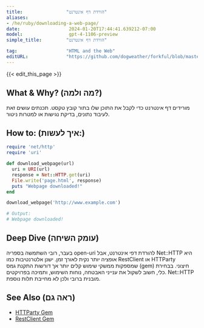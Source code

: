 ```yaml
---
title:                "הורדת דף אינטרנט"
aliases:
- /he/ruby/downloading-a-web-page/
date:                  2024-01-20T17:44:41.639212-07:00
model:                 gpt-4-1106-preview
simple_title:         "הורדת דף אינטרנט"

tag:                  "HTML and the Web"
editURL:              "https://github.com/dogweather/forkful/blob/master/content/he/ruby/downloading-a-web-page.md"
---
```


{{< edit_this_page >}}

## What & Why? (מה ולמה?)
מורידים דף אינטרנט כדי לקבל את התוכן שלו בתור קובץ טקסט. תכנתים עושים זאת לעיבוד נתונים, בדיקת נגישות או למטרות ניטור.

## How to: (איך לעשות:)
```Ruby
require 'net/http'
require 'uri'

def download_webpage(url)
  uri = URI(url)
  response = Net::HTTP.get(uri)
  File.write('page.html', response)
  puts "Webpage downloaded!"
end

download_webpage('http://www.example.com')

# Output:
# Webpage downloaded!
```

## Deep Dive (עומק השיחה)
בעבר, רובי השתמשה בספריה open-uri להורדת דפי אינטרנט, אבל Net::HTTP היא אופציה יותר נקית לאורך זמן. ישנן אלטרנטיבות כמו RestClient או HTTParty שמספקות ממשקי שימוש קלים יותר אך דורשות התקנת גמס (gem) חיצוני. בבחירת כלי, חשוב לשקול את ענייני האבטחה, נוחות השימוש, ותמיכה בפרויקטים. Net::HTTP מובנית ברובי ולכן לא מחייבת תלות נוספת.

## See Also (ראה גם)
- [HTTParty Gem](https://github.com/jnunemaker/httparty)
- [RestClient Gem](https://github.com/rest-client/rest-client)

